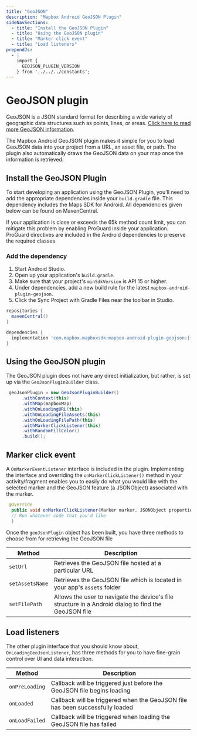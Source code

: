 ```yaml
---
title: "GeoJSON"
description: "Mapbox Android GeoJSON Plugin"
sideNavSections:
  - title: "Install the GeoJSON Plugin"
  - title: "Using the GeoJSON plugin"
  - title: "Marker click event"
  - title: "Load listeners"
prependJs:
  - |
    import {
      GEOJSON_PLUGIN_VERSION
    } from '../../../constants';
---
```


# GeoJSON plugin
GeoJSON is a JSON standard format for describing a wide variety of geographic data structures such as points, lines, or areas. [Click here to read more GeoJSON information](https://en.wikipedia.org/wiki/GeoJSON).

The Mapbox Android GeoJSON plugin makes it simple for you to load GeoJSON data into your project from a URL, an asset file, or path. The plugin also automatically draws the GeoJSON data on your map once the information is retrieved.

## Install the GeoJSON Plugin
To start developing an application using the GeoJSON Plugin, you'll need to add the appropriate dependencies inside your `build.gradle` file. This dependency includes the Maps SDK for Android. All dependencies given below can be found on MavenCentral.

If your application is close or exceeds the 65k method count limit, you can mitigate this problem by enabling ProGuard inside your application. ProGuard directives are included in the Android dependencies to preserve the required classes.

### Add the dependency

1. Start Android Studio.
2. Open up your application's `build.gradle`.
3. Make sure that your project's `minSdkVersion` is API 15 or higher.
4. Under dependencies, add a new build rule for the latest `mapbox-android-plugin-geojson`.
5. Click the Sync Project with Gradle Files near the toolbar in Studio.

```groovy
repositories {
  mavenCentral()
}

dependencies {
  implementation 'com.mapbox.mapboxsdk:mapbox-android-plugin-geojson:{{ GEOJSON_PLUGIN_VERSION }}'
}
```


## Using the GeoJSON plugin

The GeoJSON plugin does not have any direct initialization, but rather, is set up via the `GeoJsonPluginBuilder` class.


```java
 geoJsonPlugin = new GeoJsonPluginBuilder()
      .withContext(this)
      .withMap(mapboxMap)
      .withOnLoadingURL(this)
      .withOnLoadingFileAssets(this)
      .withOnLoadingFilePath(this)
      .withMarkerClickListener(this)
      .withRandomFillColor()
      .build();
```


## Marker click event

A `OnMarkerEventListener` interface is included in the plugin. Implementing the interface and overriding the `onMarkerClickListener()` method in your activity/fragment enables you to easily do what you would like with the selected marker and the GeoJSON feature (a JSONObject) associated with the marker.

```java
 @Override
  public void onMarkerClickListener(Marker marker, JSONObject properties) {
  // Run whatever code that you'd like
  }
```

Once the `geoJsonPlugin` object has been built, you have three methods to choose from for retrieving the GeoJSON file

| Method | Description |
| --- | --- |
| `setUrl` | Retrieves the GeoJSON file hosted at a particular URL |
| `setAssetsName` | Retrieves the GeoJSON file which is located in your app's `assets` folder |
| `setFilePath` | Allows the user to navigate the device's file structure in a Android dialog to find the GeoJSON file |


## Load listeners

The other plugin interface that you should know about, `OnLoadingGeoJsonListener`, has three methods for you to have fine-grain control over UI and data interaction.

| Method | Description |
| --- | --- |
| `onPreLoading` | Callback will be triggered just before the GeoJSON file begins loading |
| `onLoaded` | Callback will be triggered when the GeoJSON file has been successfully loaded |
| `onLoadFailed` | Callback will be triggered when loading the GeoJSON file has failed |
